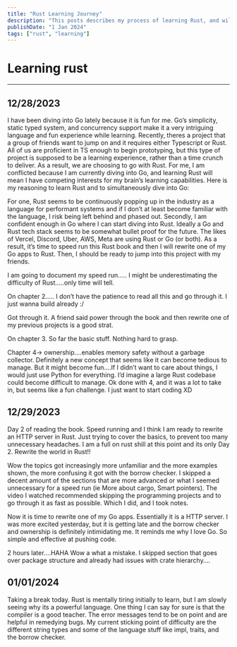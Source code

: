 ```yaml
---
title: "Rust Learning Journey"
description: "This posts describes my process of learning Rust, and will act as a log of my journey"
publishDate: "1 Jan 2024"
tags: ["rust", "learning"]
---
```


# Learning rust

---

## 12/28/2023

I have been diving into Go lately because it is fun for me. Go’s simplicity, static typed system, and concurrency support make it a very intriguing language and fun experience while learning. Recently, theres a project that a group of friends want to jump on and it requires either Typescript or Rust. All of us are proficient in TS enough to begin prototyping, but this type of project is supposed to be a learning experience, rather than a time crunch to deliver. As a result, we are choosing to go with Rust. For me, I am conflicted because I am currently diving into Go, and learning Rust will mean I have competing interests for my brain’s learning capabilities. Here is my reasoning to learn Rust and to simultaneously dive into Go:

For one, Rust seems to be continuously popping up in the industry as a language for performant systems and if I don’t at least become familiar with the language, I risk being left behind and phased out. Secondly, I am confident enough in Go where I can start diving into Rust. Ideally a Go and Rust tech stack seems to be somewhat bullet proof for the future. The likes of Vercel, Discord, Uber, AWS, Meta are using Rust or Go (or both). As a result, it’s time to speed run this Rust book and then I will rewrite one of my Go apps to Rust. Then, I should be ready to jump into this project with my friends.

I am going to document my speed run….. I might be underestimating the difficulty of Rust…..only time will tell.

On chapter 2….. I don’t have the patience to read all this and go through it. I just wanna build already :/

Got through it. A friend said power through the book and then rewrite one of my previous projects is a good strat.

On chapter 3. So far the basic stuff. Nothing hard to grasp.

Chapter 4→ ownership….enables memory safety without a garbage collector. Definitely a new concept that seems like it can become tedious to manage. But it might become fun….If I didn’t want to care about things, I would just use Python for everything. I’d imagine a large Rust codebase could become difficult to manage. Ok done with 4, and it was a lot to take in, but seems like a fun challenge. I just want to start coding XD

## 12/29/2023

Day 2 of reading the book. Speed running and I think I am ready to rewrite an HTTP server in Rust. Just trying to cover the basics, to prevent too many unnecessary headaches. I am a full on rust shill at this point and its only Day 2. Rewrite the world in Rust!!

Wow the topics got increasingly more unfamiliar and the more examples shown, the more confusing it got with the borrow checker. I skipped a decent amount of the sections that are more advanced or what I seemed unnecessary for a speed run (ie More about cargo, Smart pointers). The video I watched recommended skipping the programming projects and to go through it as fast as possible. Which I did, and I took notes.

Now it is time to rewrite one of my Go apps. Essentially it is a HTTP server. I was more excited yesterday, but it is getting late and the borrow checker and ownership is definitely intimidating me. It reminds me why I love Go. So simple and effective at pushing code.

2 hours later….HAHA Wow a what a mistake. I skipped section that goes over package structure and already had issues with crate hierarchy….

## 01/01/2024

Taking a break today. Rust is mentally tiring initially to learn, but I am slowly seeing why its a powerful language. One thing I can say for sure is that the compiler
is a good teacher. The error messages tend to be on point and are helpful in remedying bugs. My current sticking point of difficulty are the different string types and some
of the language stuff like impl, traits, and the borrow checker.

